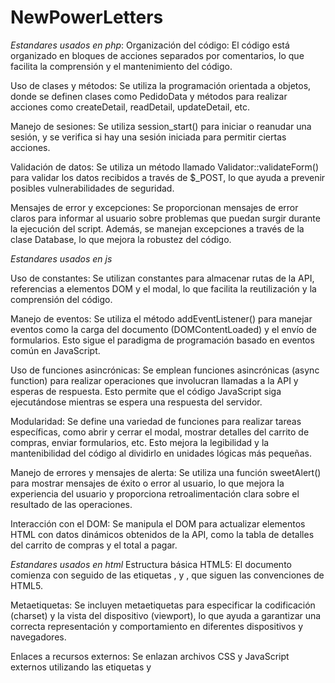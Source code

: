 # NewPowerLetters
<!-- no hacer caso -->
*Estandares usados en php*:
Organización del código: El código está organizado en bloques de acciones separados por comentarios, lo que facilita la comprensión y el mantenimiento del código.

Uso de clases y métodos: Se utiliza la programación orientada a objetos, donde se definen clases como PedidoData y métodos para realizar acciones como createDetail, readDetail, updateDetail, etc.

Manejo de sesiones: Se utiliza session_start() para iniciar o reanudar una sesión, y se verifica si hay una sesión iniciada para permitir ciertas acciones.

Validación de datos: Se utiliza un método llamado Validator::validateForm() para validar los datos recibidos a través de $_POST, lo que ayuda a prevenir posibles vulnerabilidades de seguridad.

Mensajes de error y excepciones: Se proporcionan mensajes de error claros para informar al usuario sobre problemas que puedan surgir durante la ejecución del script. Además, se manejan excepciones a través de la clase Database, lo que mejora la robustez del código.


*Estandares usados en js*

Uso de constantes: Se utilizan constantes para almacenar rutas de la API, referencias a elementos DOM y el modal, lo que facilita la reutilización y la comprensión del código.

Manejo de eventos: Se utiliza el método addEventListener() para manejar eventos como la carga del documento (DOMContentLoaded) y el envío de formularios. Esto sigue el paradigma de programación basado en eventos común en JavaScript.

Uso de funciones asincrónicas: Se emplean funciones asincrónicas (async function) para realizar operaciones que involucran llamadas a la API y esperas de respuesta. Esto permite que el código JavaScript siga ejecutándose mientras se espera una respuesta del servidor.

Modularidad: Se define una variedad de funciones para realizar tareas específicas, como abrir y cerrar el modal, mostrar detalles del carrito de compras, enviar formularios, etc. Esto mejora la legibilidad y la mantenibilidad del código al dividirlo en unidades lógicas más pequeñas.

Manejo de errores y mensajes de alerta: Se utiliza una función sweetAlert() para mostrar mensajes de éxito o error al usuario, lo que mejora la experiencia del usuario y proporciona retroalimentación clara sobre el resultado de las operaciones.

Interacción con el DOM: Se manipula el DOM para actualizar elementos HTML con datos dinámicos obtenidos de la API, como la tabla de detalles del carrito de compras y el total a pagar.

*Estandares usados en html*
Estructura básica HTML5: El documento comienza con <!DOCTYPE html> seguido de las etiquetas <html>, <head> y <body>, que siguen las convenciones de HTML5.

Metaetiquetas: Se incluyen metaetiquetas para especificar la codificación (charset) y la vista del dispositivo (viewport), lo que ayuda a garantizar una correcta representación y comportamiento en diferentes dispositivos y navegadores.

Enlaces a recursos externos: Se enlazan archivos CSS y JavaScript externos utilizando las etiquetas <link> y <script>, respectivamente. Esto permite mantener el código HTML más limpio y modular, facilitando su mantenimiento.

Estilos en línea y en hojas de estilo: Aunque hay estilos en línea en algunas partes del documento HTML, también se enlazan hojas de estilo externas para mantener la separación entre la estructura del documento y su presentación.

Uso de clases y estilos CSS personalizados: Se definen clases CSS personalizadas para estilizar elementos HTML, lo que promueve la reutilización y la coherencia en el diseño.

Semántica HTML: Se utilizan elementos semánticos HTML5 como <header>, <main>, <section>, <table>, <form>, <p>, <button>, etc., lo que mejora la accesibilidad y la comprensión del contenido por parte de los motores de búsqueda y los lectores de pantalla.

JavaScript integrado: Se incluyen scripts JavaScript directamente en el documento HTML utilizando la etiqueta <script>. Sin embargo, también se enlazan archivos JavaScript externos para mantener el código más modular y organizado.

Comentarios descriptivos: Se utilizan comentarios HTML y CSS para proporcionar información adicional sobre la estructura y el propósito de diferentes partes del código, lo que facilita su comprensión y mantenimiento.


